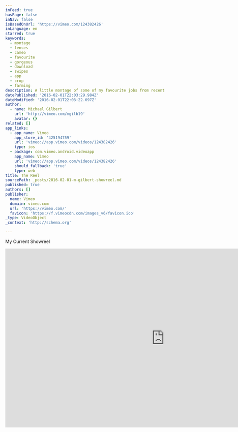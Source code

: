 ```yaml
---
inFeed: true
hasPage: false
inNav: false
isBasedOnUrl: 'https://vimeo.com/124382426'
inLanguage: en
starred: true
keywords:
  - montage
  - lenses
  - cameo
  - favourite
  - gorgeous
  - download
  - swipes
  - app
  - crop
  - farming
description: A little montage of some of my favourite jobs from recent past.
datePublished: '2016-02-01T22:03:29.984Z'
dateModified: '2016-02-01T22:03:22.697Z'
author:
  - name: Michael Gilbert
    url: 'http://vimeo.com/mgilb19'
    avatar: {}
related: []
app_links:
  - app_name: Vimeo
    app_store_id: '425194759'
    url: 'vimeo://app.vimeo.com/videos/124382426'
    type: ios
  - package: com.vimeo.android.videoapp
    app_name: Vimeo
    url: 'vimeo://app.vimeo.com/videos/124382426'
    should_fallback: 'true'
    type: web
title: The Reel
sourcePath: _posts/2016-02-01-m-gilbert-showreel.md
published: true
authors: []
publisher:
  name: Vimeo
  domain: vimeo.com
  url: 'https://vimeo.com/'
  favicon: 'https://f.vimeocdn.com/images_v6/favicon.ico'
_type: VideoObject
_context: 'http://schema.org'

---
```

My Current Showreel

<iframe src="https://cdn.embedly.com/widgets/media.html?src=https%3A%2F%2Fplayer.vimeo.com%2Fvideo%2F124382426&amp;url=https%3A%2F%2Fvimeo.com%2F124382426&amp;image=http%3A%2F%2Fi.vimeocdn.com%2Fvideo%2F522091141_1280.jpg&amp;key=b7d04c9b404c499eba89ee7072e1c4f7&amp;type=text%2Fhtml&amp;schema=vimeo" width="1000" height="563" scrolling="no" frameborder="0" allowfullscreen="allowfullscreen" style=""></iframe>